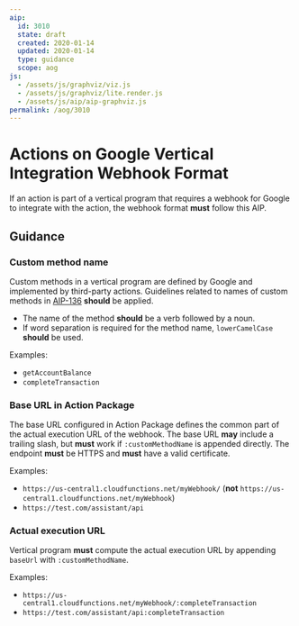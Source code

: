 ```yaml
---
aip:
  id: 3010
  state: draft
  created: 2020-01-14
  updated: 2020-01-14
  type: guidance
  scope: aog
js:
  - /assets/js/graphviz/viz.js
  - /assets/js/graphviz/lite.render.js
  - /assets/js/aip/aip-graphviz.js
permalink: /aog/3010
---
```


# Actions on Google Vertical Integration Webhook Format

If an action is part of a vertical program that requires a webhook for Google
to integrate with the action, the webhook format **must** follow this AIP.

## Guidance

### Custom method name

Custom methods in a vertical program are defined by Google and implemented by
third-party actions. Guidelines related to names of custom methods in
[AIP-136](../0136.md) **should** be applied.

- The name of the method **should** be a verb followed by a noun.
- If word separation is required for the method name, `lowerCamelCase`
  **should** be used.

Examples:

- `getAccountBalance`
- `completeTransaction`

### Base URL in Action Package

The base URL configured in Action Package defines the common part of the actual
execution URL of the webhook. The base URL **may** include a trailing slash,
but **must** work if `:customMethodName` is appended directly. The endpoint
**must** be HTTPS and **must** have a valid certificate.

Examples:

- `https://us-central1.cloudfunctions.net/myWebhook/` (**not**
  `https://us-central1.cloudfunctions.net/myWebhook`)
- `https://test.com/assistant/api`

### Actual execution URL

Vertical program **must** compute the actual execution URL by appending
`baseUrl` with `:customMethodName`.

Examples:

- `https://us-central1.cloudfunctions.net/myWebhook/:completeTransaction`
- `https://test.com/assistant/api:completeTransaction`
